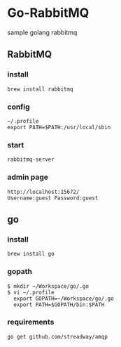 # Go-RabbitMQ
sample golang rabbitmq

## RabbitMQ

### install
    brew install rabbitmq

### config
    ~/.profile
    export PATH=$PATH:/usr/local/sbin

### start
    rabbitmq-server

### admin page
    http://localhost:15672/
    Username:guest Password:guest

## go

### install
    brew install go
    
### gopath
    $ mkdir ~/Workspace/go/.go
    $ vi ~/.profile
      export GOPATH=~/Workspace/go/.go
      export PATH=$GOPATH/bin:$PATH

### requirements
    go get github.com/streadway/amqp

